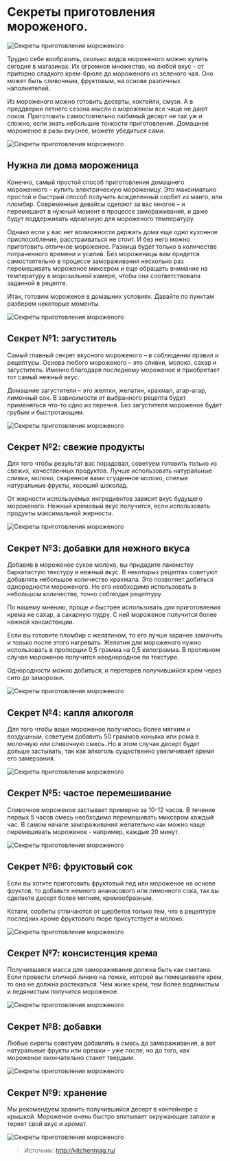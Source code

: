 # Секреты приготовления мороженого.
![Секреты приготовления мороженого](/images/Kulinar/IceCream/ice_cream.jpg 'Секреты приготовления мороженого')

Трудно себе вообразить, сколько видов мороженого можно купить сегодня в магазинах. Их огромное множество, на любой вкус - от приторно сладкого крем-брюле до мороженого из зеленого чая. Оно может быть сливочным, фруктовым, на основе различных наполнителей.

Из мороженого можно готовить десерты, коктейли, смузи. А в преддверии летнего сезона мысли о мороженом все чаще не дают покоя. Приготовить самостоятельно любимый десерт не так уж и сложно, если знать небольшие тонкости приготовления. Домашнее мороженое в разы вкуснее, можете убедиться сами.

![Секреты приготовления мороженого](/images/Kulinar/IceCream/ice_cream_001.jpg 'Секреты приготовления мороженого')

## Нужна ли дома мороженица

Конечно, самый простой способ приготовления домашнего мороженного – купить электрическую мороженицу. Это максимально простой и быстрый способ получить вожделенный сорбет из манго, или пломбир. Современные девайсы сделают за вас многое – и перемешают в нужный момент в процессе замораживания, и даже будут поддерживать идеальную для мороженого температуру.

Однако если у вас нет возможности держать дома еще одно кухонное приспособление, расстраиваться не стоит. И без него можно приготовить отличное мороженое. Разница будет только в количестве потраченного времени и усилий. Без мороженицы вам придется самостоятельно в процессе замораживания несколько раз перемешивать мороженое миксером и  еще обращать внимание на температуру в морозильной камере, чтобы она соответствовала заданной в рецепте.

Итак, готовим мороженое в домашних условиях. Давайте по пунктам разберем некоторые моменты.

![Секреты приготовления мороженого](/images/Kulinar/IceCream/ice_cream_002.jpg 'Секреты приготовления мороженого')

## Секрет №1: загуститель

Самый главный секрет вкусного мороженого – в соблюдении правил и рецептуры. Основа любого мороженого – это сливки, молоко, сахар и загуститель. Именно благодаря последнему мороженое и приобретает тот самый нежный вкус.

Домашние загустители – это желтки, желатин, крахмал, агар-агар, лимонный сок. В зависимости от выбранного рецепта будет применяться что-то одно из перечня. Без загустителя мороженое будет грубым и быстротающим.

![Секреты приготовления мороженого](/images/Kulinar/IceCream/ice_cream_003.jpg 'Секреты приготовления мороженого')

## Секрет №2: свежие продукты

Для того чтобы результат вас порадовал, советуем готовить только из свежих, качественных продуктов. Лучше использовать натуральные сливки, молоко, сваренное вами сгущенное молоко, спелые натуральные фрукты, хороший шоколад.

От жирности используемых ингредиентов зависит вкус будущего мороженого. Нежный кремовый вкус получится, если использовать продукты максимальной жирности.

![Секреты приготовления мороженого](/images/Kulinar/IceCream/ice_cream_004.jpg 'Секреты приготовления мороженого')

## Секрет №3: добавки для нежного вкуса

Добавив в мороженое сухое молоко, вы придадите лакомству бархатистую текстуру и нежный вкус. В некоторых рецептах советуют добавлять небольшое количество крахмала. Это позволяет добиться однородности мороженого. Но его необходимо использовать в небольшом количестве, точно соблюдая рецептуру.

По нашему мнению, проще и быстрее использовать для приготовления крема не сахар, а сахарную пудру. С ней мороженое получится более нежной консистенции.

Если вы готовите пломбир с желатином, то его лучше заранее замочить и только после этого нагревать. Желатин для мороженого нужно использовать в пропорции 0,5 грамма на 0,5 килограмма.
В противном случае мороженое получится неоднородное по текстуре.

Однородности можно добиться, и перетерев получившийся крем через сито до заморозки.

![Секреты приготовления мороженого](/images/Kulinar/IceCream/ice_cream_005.jpg 'Секреты приготовления мороженого')

## Секрет №4: капля алкоголя

Для того чтобы ваше мороженое получилось более мягким и воздушным, советуем добавить 50 граммов коньяка или рома в молочную или сливочную смесь. Но в этом случае десерт будет дольше застывать, так как алкоголь существенно увеличивает время его замерзания.

![Секреты приготовления мороженого](/images/Kulinar/IceCream/ice_cream_006.jpg 'Секреты приготовления мороженого')

## Секрет №5: частое перемешивание

Сливочное мороженое застывает примерно за 10-12 часов. В течение первых 5 часов смесь необходимо перемешивать миксером каждый час. В самом начале замораживания желательно как можно чаще перемешивать мороженое - например, каждые 20 минут.

![Секреты приготовления мороженого](/images/Kulinar/IceCream/ice_cream_007.jpg 'Секреты приготовления мороженого')

## Секрет №6: фруктовый сок

Если вы хотите приготовить фруктовый лед или мороженое на основе фруктов, то добавьте немного ананасового или лимонного сока, так вы сделаете десерт более мягким, кремообразным. 

Кстати, сорбеты отличаются от щербетов только тем, что в рецептуре последних кроме фруктового пюре присутствует и молоко.

![Секреты приготовления мороженого](/images/Kulinar/IceCream/ice_cream_008.jpg 'Секреты приготовления мороженого')

## Секрет №7: консистенция крема

Получившаяся масса для замораживания должна быть как сметана. Если провести спичкой линию на ложке, которой вы помешиваете крем, то она не должна растекаться. Чем жиже крем, тем более водянистым и ледянистым получится мороженое.

![Секреты приготовления мороженого](/images/Kulinar/IceCream/ice_cream_009.jpg 'Секреты приготовления мороженого')

## Секрет №8: добавки

Любые сиропы советуем добавлять в смесь до замораживания, а вот натуральные фрукты или орешки – уже после, но до того, как мороженое окончательно станет твердым.

![Секреты приготовления мороженого](/images/Kulinar/IceCream/ice_cream_010.jpg 'Секреты приготовления мороженого')

## Секрет №9: хранение

Мы рекомендуем хранить получившийся десерт в контейнере с крышкой. Мороженое очень быстро впитывает окружающие запахи и теряет свой вкус и аромат.

![Секреты приготовления мороженого](/images/Kulinar/IceCream/ice_cream_011.jpg 'Секреты приготовления мороженого')

> Источник: http://kitchenmag.ru/
